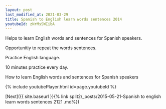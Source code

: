 ```yaml
---
layout: post
last_modified_at: 2021-03-29
title: Spanish to English learn words sentences 2014 
youtubeId: zNrMsSWIibA
---
```

 
 
Helps to learn English words and sentences for Spanish speakers.

Opportunitiy to repeat the words sentences. 

Practice English language. 
 
10 minutes practice every day. 
 
How to learn English words and sentences for Spanish speakers 
 
{% include youtubePlayer.html id=page.youtubeId %}
 
 
[Next]({{ site.baseurl }}{% link  split2/_posts/2015-05-21-Spanish to english learn words sentences 2121 .md%})
 
